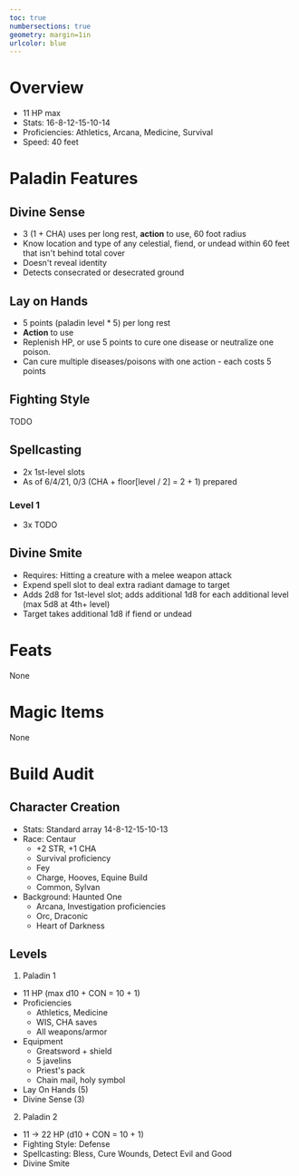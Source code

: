 ```yaml
---
toc: true
numbersections: true
geometry: margin=1in
urlcolor: blue
---
```


# Overview

- 11 HP max
- Stats: 16-8-12-15-10-14
- Proficiencies: Athletics, Arcana, Medicine, Survival
- Speed: 40 feet

# Paladin Features

## Divine Sense

- 3 (1 + CHA) uses per long rest, **action** to use, 60 foot radius
- Know location and type of any celestial, fiend, or undead within 60 feet that
  isn't behind total cover
- Doesn't reveal identity
- Detects consecrated or desecrated ground

## Lay on Hands

- 5 points (paladin level \* 5) per long rest
- **Action** to use
- Replenish HP, or use 5 points to cure one disease or neutralize one poison.
- Can cure multiple diseases/poisons with one action - each costs 5 points

## Fighting Style

TODO

## Spellcasting

- 2x 1st-level slots
- As of 6/4/21, 0/3 (CHA + floor[level / 2] = 2 + 1) prepared

### Level 1

- 3x TODO

## Divine Smite

- Requires: Hitting a creature with a melee weapon attack
- Expend spell slot to deal extra radiant damage to target
- Adds 2d8 for 1st-level slot; adds additional 1d8 for each additional level (max 5d8 at 4th+ level)
- Target takes additional 1d8 if fiend or undead

# Feats

None

# Magic Items

None

# Build Audit

## Character Creation

- Stats: Standard array 14-8-12-15-10-13
- Race: Centaur
  - +2 STR, +1 CHA
  - Survival proficiency
  - Fey
  - Charge, Hooves, Equine Build
  - Common, Sylvan
- Background: Haunted One
  - Arcana, Investigation proficiencies
  - Orc, Draconic
  - Heart of Darkness

## Levels

1. Paladin 1
  - 11 HP (max d10 + CON = 10 + 1)
  - Proficiencies
    - Athletics, Medicine
    - WIS, CHA saves
    - All weapons/armor
  - Equipment
    - Greatsword + shield
    - 5 javelins
    - Priest's pack
    - Chain mail, holy symbol
  - Lay On Hands (5)
  - Divine Sense (3)

2. Paladin 2
  - 11 -> 22 HP (d10 + CON = 10 + 1)
  - Fighting Style: Defense
  - Spellcasting: Bless, Cure Wounds, Detect Evil and Good
  - Divine Smite
